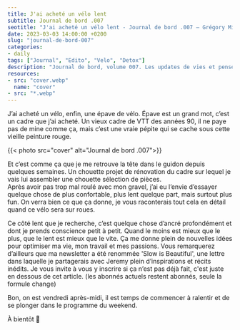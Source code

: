 ```yaml
---
title: J'ai acheté un vélo lent
subtitle: Journal de bord .007
seotitle: "J'ai acheté un vélo lent - Journal de bord .007 — Grégory Mignard"
date: 2023-03-03 14:00:00 +0200
slug: "journal-de-bord-007"
categories:
- daily
tags: ["Journal", "Edito", "Velo", "Detox"]
description: "Journal de bord, volume 007. Les updates de vies et pensées du moment."
resources:
- src: "cover.webp"
  name: "cover"
- src: "*.webp"
---
```


J’ai acheté un vélo, enfin, une épave de vélo. Épave est un grand mot, c’est un cadre que j’ai acheté. Un vieux cadre de VTT des années 90, il ne paye pas de mine comme ça, mais c’est une vraie pépite qui se cache sous cette vieille peinture rouge.

{{< photo src="cover" alt="Journal de bord .007">}}

Et c’est comme ça que je me retrouve la tête dans le guidon depuis quelques semaines. Un chouette projet de rénovation du cadre sur lequel je vais lui assembler une chouette sélection de pièces.  
Après avoir pas trop mal roulé avec mon gravel, j’ai eu l’envie d’essayer quelque chose de plus confortable, plus lent quelque part, mais surtout plus fun. On verra bien ce que ça donne, je vous raconterais tout cela en détail quand ce vélo sera sur roues.  

Ce côté lent que je recherche, c’est quelque chose d’ancré profondément et dont je prends conscience petit à petit. Quand le moins est mieux que le plus, que le lent est mieux que le vite. Ça me donne plein de nouvelles idées pour optimiser ma vie, mon travail et mes passions. Vous remarquerez d’ailleurs que ma newsletter a été renommée 'Slow is Beautiful', une lettre dans laquelle je partagerais avec Jeremy plein d’inspirations et récits inédits. Je vous invite à vous y inscrire si ça n’est pas déjà fait, c'est juste en dessous de cet article. (les abonnés actuels restent abonnés, seule la formule change)  

Bon, on est vendredi après-midi, il est temps de commencer à ralentir et de se plonger dans le programme du weekend.  

À bientôt 🤙